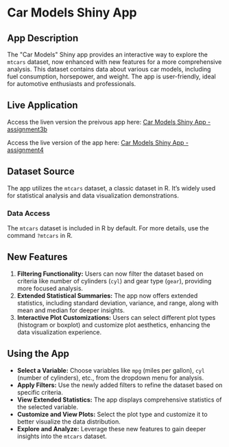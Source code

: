 # Car Models Shiny App

## App Description
The "Car Models" Shiny app provides an interactive way to explore the `mtcars` dataset, now enhanced with new features for a more comprehensive analysis. This dataset contains data about various car models, including fuel consumption, horsepower, and weight. The app is user-friendly, ideal for automotive enthusiasts and professionals.

## Live Application
Access the liven version the preivous app here: [Car Models Shiny App - assignment3b](https://yuefengzhao.shinyapps.io/assignment4/)

Access the live version of the app here: [Car Models Shiny App - assignment4](https://yuefengzhao.shinyapps.io/assignment4/)

## Dataset Source
The app utilizes the `mtcars` dataset, a classic dataset in R. It’s widely used for statistical analysis and data visualization demonstrations.

### Data Access
The `mtcars` dataset is included in R by default. For more details, use the command `?mtcars` in R.

## New Features
1. **Filtering Functionality:** Users can now filter the dataset based on criteria like number of cylinders (`cyl`) and gear type (`gear`), providing more focused analysis.
2. **Extended Statistical Summaries:** The app now offers extended statistics, including standard deviation, variance, and range, along with mean and median for deeper insights.
3. **Interactive Plot Customizations:** Users can select different plot types (histogram or boxplot) and customize plot aesthetics, enhancing the data visualization experience.

## Using the App
- **Select a Variable:** Choose variables like `mpg` (miles per gallon), `cyl` (number of cylinders), etc., from the dropdown menu for analysis.
- **Apply Filters:** Use the newly added filters to refine the dataset based on specific criteria.
- **View Extended Statistics:** The app displays comprehensive statistics of the selected variable.
- **Customize and View Plots:** Select the plot type and customize it to better visualize the data distribution.
- **Explore and Analyze:** Leverage these new features to gain deeper insights into the `mtcars` dataset.
